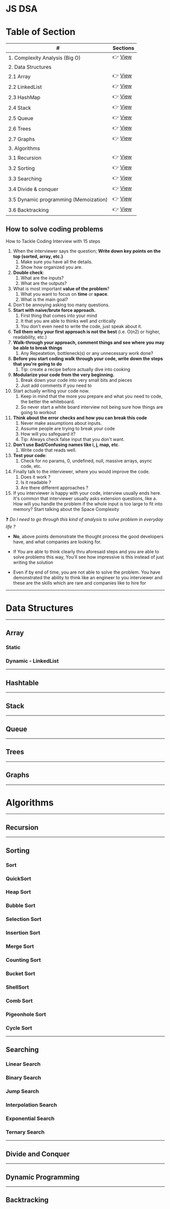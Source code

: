 # JS DSA


# Table of Section
| #                                     | Sections                    |
| ------------------------------------- | --------------------------- |
| 1. Complexity Analysis (Big O)        | 👉 [View](./big-o.md)        |
| 2. Data Structures                    |
| 2.1 Array                             | 👉 [View](./array.md)        |
| 2.2 LinkedList                        | 👉 [View](./linkedlist.md)   |
| 2.3 HashMap                           | 👉 [View](./hashmap.md)      |
| 2.4 Stack                             | 👉 [View](./stack.md)        |
| 2.5 Queue                             | 👉 [View](./queue.md)        |
| 2.6 Trees                             | 👉 [View](./trees.md)        |
| 2.7 Graphs                            | 👉 [View](./graphs.md)       |
| 3. Algorithms                         |
| 3.1 Recursion                         | 👉 [View](./recursion.md)    |
| 3.2 Sorting                           | 👉 [View](./sorting.md)      |
| 3.3 Searching                         | 👉 [View](./searching.md)    |
| 3.4 Divide & conquer                  | 👉 [View](./dnc.md)          |
| 3.5 Dynamic programming (Memoization) | 👉 [View](./dp.md)           |
| 3.6 Backtracking                      | 👉 [View](./backtracking.md) |



## How to solve coding problems

How to Tackle Coding Interview with 15 steps

1. When the interviewer says the question; **Write down key points on the top (sorted, array, etc.)**
   1. Make sure you have all the details.
   2. Show how organized you are.
2. **Double check**: 
   1. What are the inputs? 
   2. What are the outputs?
3. What is most important **value of the problem**? 
   1. What you want to focus on **time** or **space**. 
   2. What is the main goal?
4. Don't be annoying asking too many questions.
5. **Start with naive/brute force approach.**
   1. First thing that comes into your mind
   2. It that you are able to thinks well and critically 
   3. You don't even need to write the code, just speak about it.
6. **Tell them why your first approach is not the best** (i.e. O(n2) or higher, readability, etc.)
7.  **Walk-through your approach, comment things and see where you may be able to break things**
    1.  Any Repeatetion, bottleneck(s) or any unnecessary work done?
8.  **Before you start coding walk through your code, write down the steps that you're going to do** 
    1.  Tip: create a recipe before actually dive into cooking
9.  **Modularize your code from the very beginning.**
    1.  Break down your code into very small bits and pieces
    2.  Just add comments if you need to 
10. Start actually writing your code now.
    1.  Keep in mind that the more you prepare and what you need to code, the better the whiteboard.
    2.  So never start a white board interview not being sure how things are going to workout  
11. **Think about the error checks and how you can break this code**
    1.  Never make assumptions about inputs.
    2.  Assume people are trying to break your code
    3.  How will you safeguard it?
    4.  Tip: Always check false input that you don't want. 
12. **Don't use Bad/Confusing names like i, j, map, etc**.
    1.  Write code that reads well.
13. **Test your code**: 
    1.  Check for no params, 0, undefined, null, massive arrays, async code, etc.
14. Finally talk to the interviewer, where you would improve the code.
    1.  Does it work ?
    2.  Is it readable ?
    3.  Are there different approaches ?
15. If you interviewer is happy with your code, interview usually ends here. It's common that interviewer usually asks extension questions, like 
    a. How will you handle the problem if the whole input is too large to fit into memory? Start talking about the Space Complexity

❓ *Do I need to go through this kind of analysis to solve problem in everyday life ?*

- **No**, above points demonstrate the thought process the good developers have, and what companies are looking for.

- If You are able to think clearly thru aforesaid steps and you are able to solve problems this way, You'll see how impressive is this instead of just writing the solution

- Even if by end of time, you are not able to solve the problem. You have demonstrated the ability to think like an engineer to you interviewer and these are the skills which are rare and companies like to hire for

---

# Data Structures

---

## Array

### Static 
### Dynamic - LinkedList
---

## Hashtable
---

## Stack
---

## Queue
---

## Trees
---

## Graphs

---

# Algorithms
---

## Recursion

---

## Sorting

### Sort
### QuickSort
### Heap Sort
### Bubble Sort
### Selection Sort
### Insertion Sort
### Merge Sort
### Counting Sort
### Bucket Sort
### ShellSort
### Comb Sort
### Pigeonhole Sort
### Cycle Sort

---

## Searching

### Linear Search
### Binary Search
### Jump Search
### Interpolation Search
### Exponential Search
### Ternary Search
---

## Divide and Conquer

---

## Dynamic Programming

---

## Backtracking 